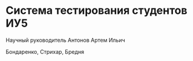 # Система тестирования студентов ИУ5

Научный руководитель Антонов Артем Ильич

Бондаренко, Стрихар, Бредня
